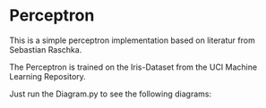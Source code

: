 # Perceptron
This is a simple perceptron implementation based on literatur from Sebastian Raschka.

The Perceptron is trained on the Iris-Dataset from the UCI Machine Learning Repository.

Just run the Diagram.py to see the following diagrams:
